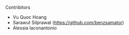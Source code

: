 Contribitors

- Vu Quoc Hoang
- Sarawut Silprawat (https://github.com/benzsamator)
- Alessia Iaconantonio
